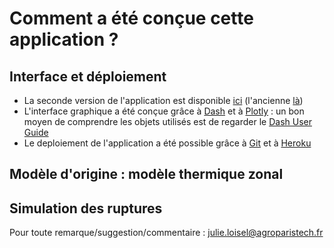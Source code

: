 # Comment a été conçue cette application ?

## Interface et déploiement
* La seconde version de l'application est disponible [ici]() (l'ancienne [là]()) 
* L'interface graphique a été conçue grâce à [Dash]() et à [Plotly]() : un bon moyen de comprendre les objets utilisés est de regarder le [Dash User Guide](https://dash.plot.ly/)
* Le deploiement de l'application a été possible grâce à [Git]() et à [Heroku]()

## Modèle d'origine : modèle thermique zonal



## Simulation des ruptures



Pour toute remarque/suggestion/commentaire : [julie.loisel@agroparistech.fr](julie.loisel@agroparistech.fr)

